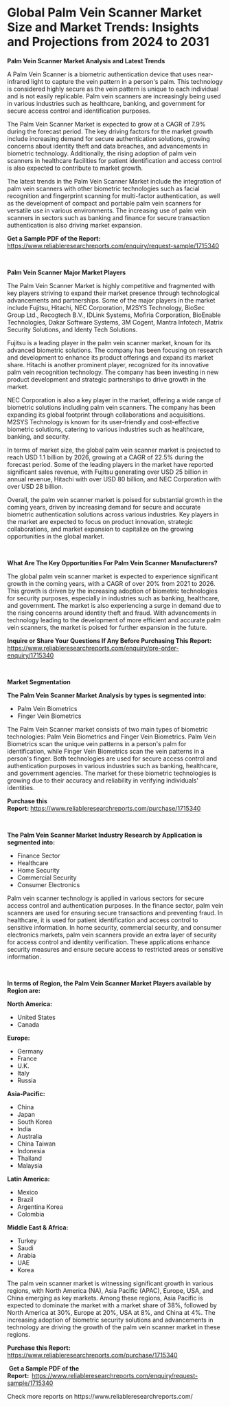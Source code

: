 <p><h1>Global Palm Vein Scanner Market Size and Market Trends: Insights and Projections from 2024 to 2031</h1></p><p><strong>Palm Vein Scanner Market Analysis and Latest Trends</strong></p>
<p><p>A Palm Vein Scanner is a biometric authentication device that uses near-infrared light to capture the vein pattern in a person's palm. This technology is considered highly secure as the vein pattern is unique to each individual and is not easily replicable. Palm vein scanners are increasingly being used in various industries such as healthcare, banking, and government for secure access control and identification purposes.</p><p>The Palm Vein Scanner Market is expected to grow at a CAGR of 7.9% during the forecast period. The key driving factors for the market growth include increasing demand for secure authentication solutions, growing concerns about identity theft and data breaches, and advancements in biometric technology. Additionally, the rising adoption of palm vein scanners in healthcare facilities for patient identification and access control is also expected to contribute to market growth.</p><p>The latest trends in the Palm Vein Scanner Market include the integration of palm vein scanners with other biometric technologies such as facial recognition and fingerprint scanning for multi-factor authentication, as well as the development of compact and portable palm vein scanners for versatile use in various environments. The increasing use of palm vein scanners in sectors such as banking and finance for secure transaction authentication is also driving market expansion.</p></p>
<p><strong>Get a Sample PDF of the Report:&nbsp;</strong> <a href="https://www.reliableresearchreports.com/enquiry/request-sample/1715340">https://www.reliableresearchreports.com/enquiry/request-sample/1715340</a></p>
<p>&nbsp;</p>
<p><strong>Palm Vein Scanner Major Market Players</strong></p>
<p><p>The Palm Vein Scanner Market is highly competitive and fragmented with key players striving to expand their market presence through technological advancements and partnerships. Some of the major players in the market include Fujitsu, Hitachi, NEC Corporation, M2SYS Technology, BioSec Group Ltd., Recogtech B.V., IDLink Systems, Mofiria Corporation, BioEnable Technologies, Dakar Software Systems, 3M Cogent, Mantra Infotech, Matrix Security Solutions, and Identy Tech Solutions.</p><p>Fujitsu is a leading player in the palm vein scanner market, known for its advanced biometric solutions. The company has been focusing on research and development to enhance its product offerings and expand its market share. Hitachi is another prominent player, recognized for its innovative palm vein recognition technology. The company has been investing in new product development and strategic partnerships to drive growth in the market.</p><p>NEC Corporation is also a key player in the market, offering a wide range of biometric solutions including palm vein scanners. The company has been expanding its global footprint through collaborations and acquisitions. M2SYS Technology is known for its user-friendly and cost-effective biometric solutions, catering to various industries such as healthcare, banking, and security.</p><p>In terms of market size, the global palm vein scanner market is projected to reach USD 1.1 billion by 2026, growing at a CAGR of 22.5% during the forecast period. Some of the leading players in the market have reported significant sales revenue, with Fujitsu generating over USD 25 billion in annual revenue, Hitachi with over USD 80 billion, and NEC Corporation with over USD 28 billion.</p><p>Overall, the palm vein scanner market is poised for substantial growth in the coming years, driven by increasing demand for secure and accurate biometric authentication solutions across various industries. Key players in the market are expected to focus on product innovation, strategic collaborations, and market expansion to capitalize on the growing opportunities in the global market.</p></p>
<p>&nbsp;</p>
<p><strong>What Are The Key Opportunities For Palm Vein Scanner Manufacturers?</strong></p>
<p><p>The global palm vein scanner market is expected to experience significant growth in the coming years, with a CAGR of over 20% from 2021 to 2026. This growth is driven by the increasing adoption of biometric technologies for security purposes, especially in industries such as banking, healthcare, and government. The market is also experiencing a surge in demand due to the rising concerns around identity theft and fraud. With advancements in technology leading to the development of more efficient and accurate palm vein scanners, the market is poised for further expansion in the future.</p></p>
<p><strong>Inquire or Share Your Questions If Any Before Purchasing This Report:</strong> <a href="https://www.reliableresearchreports.com/enquiry/pre-order-enquiry/1715340">https://www.reliableresearchreports.com/enquiry/pre-order-enquiry/1715340</a></p>
<p>&nbsp;</p>
<p><strong>Market Segmentation</strong></p>
<p><strong>The Palm Vein Scanner Market Analysis by types is segmented into:</strong></p>
<p><ul><li>Palm Vein Biometrics</li><li>Finger Vein Biometrics</li></ul></p>
<p><p>The Palm Vein Scanner market consists of two main types of biometric technologies: Palm Vein Biometrics and Finger Vein Biometrics. Palm Vein Biometrics scan the unique vein patterns in a person's palm for identification, while Finger Vein Biometrics scan the vein patterns in a person's finger. Both technologies are used for secure access control and authentication purposes in various industries such as banking, healthcare, and government agencies. The market for these biometric technologies is growing due to their accuracy and reliability in verifying individuals' identities.</p></p>
<p><strong>Purchase this Report:&nbsp;</strong><a href="https://www.reliableresearchreports.com/purchase/1715340">https://www.reliableresearchreports.com/purchase/1715340</a></p>
<p>&nbsp;</p>
<p><strong>The Palm Vein Scanner Market Industry Research by Application is segmented into:</strong></p>
<p><ul><li>Finance Sector</li><li>Healthcare</li><li>Home Security</li><li>Commercial Security</li><li>Consumer Electronics</li></ul></p>
<p><p>Palm vein scanner technology is applied in various sectors for secure access control and authentication purposes. In the finance sector, palm vein scanners are used for ensuring secure transactions and preventing fraud. In healthcare, it is used for patient identification and access control to sensitive information. In home security, commercial security, and consumer electronics markets, palm vein scanners provide an extra layer of security for access control and identity verification. These applications enhance security measures and ensure secure access to restricted areas or sensitive information.</p></p>
<p>&nbsp;</p>
<p><strong>In terms of Region, the Palm Vein Scanner Market Players available by Region are:</strong></p>
<p>
    <p> <strong> North America: </strong>
        <ul>
            <li>United States</li>
            <li>Canada</li>
        </ul>
        </p> 
    <p> <strong> Europe: </strong>
        <ul>
            <li>Germany</li>
            <li>France</li>
            <li>U.K.</li>
            <li>Italy</li>
            <li>Russia</li>
        </ul>
        </p> 
    <p> <strong> Asia-Pacific: </strong>
        <ul>
            <li>China</li>
            <li>Japan</li>
            <li>South Korea</li>
            <li>India</li>
            <li>Australia</li>
            <li>China Taiwan</li>
            <li>Indonesia</li>
            <li>Thailand</li>
            <li>Malaysia</li>
        </ul>
        </p> 
    <p> <strong> Latin America: </strong>
        <ul>
            <li>Mexico</li>
            <li>Brazil</li>
            <li>Argentina Korea</li>
            <li>Colombia</li>
        </ul>
        </p> 
    <p> <strong> Middle East & Africa: </strong>
        <ul>
            <li>Turkey</li>
            <li>Saudi</li>
            <li>Arabia</li>
            <li>UAE</li>
            <li>Korea</li>
        </ul>
    </p>
    </p>
<p><p>The palm vein scanner market is witnessing significant growth in various regions, with North America (NA), Asia Pacific (APAC), Europe, USA, and China emerging as key markets. Among these regions, Asia Pacific is expected to dominate the market with a market share of 38%, followed by North America at 30%, Europe at 20%, USA at 8%, and China at 4%. The increasing adoption of biometric security solutions and advancements in technology are driving the growth of the palm vein scanner market in these regions.</p></p>
<p><strong>Purchase this Report: </strong><a href="https://www.reliableresearchreports.com/purchase/1715340">https://www.reliableresearchreports.com/purchase/1715340</a></p>
<p>&nbsp;<strong>Get a Sample PDF of the Report:&nbsp;&nbsp;</strong><a href="https://www.reliableresearchreports.com/enquiry/request-sample/1715340">https://www.reliableresearchreports.com/enquiry/request-sample/1715340</a></p>
<p><strong></strong></p>
<p>Check more reports on https://www.reliableresearchreports.com/</p>